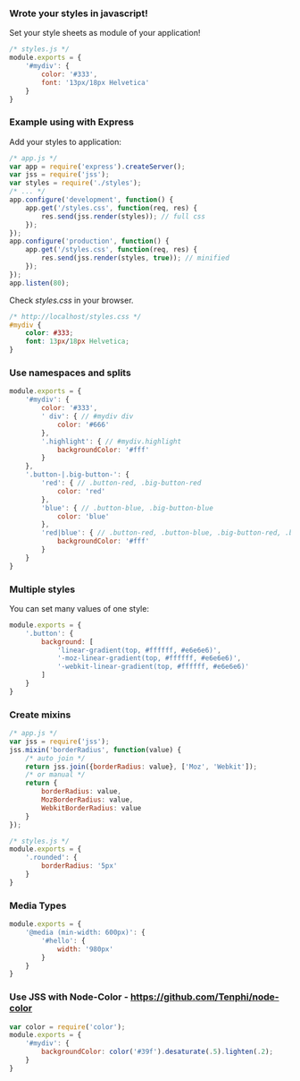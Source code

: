 ### Wrote your styles in javascript!
Set your style sheets as module of your application!

```javascript
/* styles.js */
module.exports = {
    '#mydiv': {
        color: '#333',
        font: '13px/18px Helvetica'
    }
}
```

### Example using with Express
Add your styles to application:

```javascript
/* app.js */
var app = require('express').createServer();
var jss = require('jss');
var styles = require('./styles');
/* ... */
app.configure('development', function() {
    app.get('/styles.css', function(req, res) {
        res.send(jss.render(styles)); // full css
    });
});
app.configure('production', function() {
    app.get('/styles.css', function(req, res) {
        res.send(jss.render(styles, true)); // minified
    });
});
app.listen(80);
```

Check *styles.css* in your browser.

```css
/* http://localhost/styles.css */
#mydiv {
    color: #333;
    font: 13px/18px Helvetica;
}
```

### Use namespaces and splits

```javascript
module.exports = {
    '#mydiv': {
        color: '#333',
        ' div': { // #mydiv div
            color: '#666'
        },
        '.highlight': { // #mydiv.highlight
            backgroundColor: '#fff'
        }
    },
    '.button-|.big-button-': {
        'red': { // .button-red, .big-button-red
            color: 'red'
        },
        'blue': { // .button-blue, .big-button-blue
            color: 'blue'
        },
        'red|blue': { // .button-red, .button-blue, .big-button-red, .big-button-blue
            backgroundColor: '#fff'
        }
    }
}
```

### Multiple styles
You can set many values of one style:

```javascript
module.exports = {
    '.button': {
        background: [
            'linear-gradient(top, #ffffff, #e6e6e6)',
            '-moz-linear-gradient(top, #ffffff, #e6e6e6)',
            '-webkit-linear-gradient(top, #ffffff, #e6e6e6)'
        ]
    }
}
```

### Create mixins

```javascript
/* app.js */
var jss = require('jss');
jss.mixin('borderRadius', function(value) {
    /* auto join */
    return jss.join({borderRadius: value}, ['Moz', 'Webkit']);
    /* or manual */
    return {
        borderRadius: value,
        MozBorderRadius: value,
        WebkitBorderRadius: value
    }
});

/* styles.js */
module.exports = {
    '.rounded': {
        borderRadius: '5px'
    }
}
```

### Media Types

```javascript
module.exports = {
    '@media (min-width: 600px)': {
        '#hello': {
            width: '980px'
        }
    }
}
```

### Use JSS with Node-Color - https://github.com/Tenphi/node-color

```javascript
var color = require('color');
module.exports = {
    '#mydiv': {
        backgroundColor: color('#39f').desaturate(.5).lighten(.2);
    }
}
```